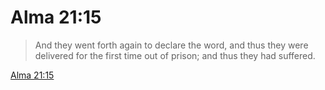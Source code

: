 # Alma 21:15

> And they went forth again to declare the word, and thus they were delivered for the first time out of prison; and thus they had suffered.

[Alma 21:15](https://www.churchofjesuschrist.org/study/scriptures/bofm/alma/21?lang=eng&id=p15#p15)


